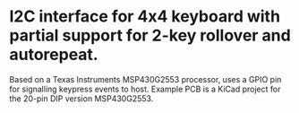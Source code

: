 # I2C interface for 4x4 keyboard with partial support for 2-key rollover and autorepeat.
Based on a Texas Instruments MSP430G2553 processor, uses a GPIO pin for signalling keypress events to host.
Example PCB is a KiCad project for the 20-pin DIP version MSP430G2553.
